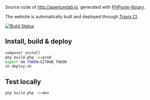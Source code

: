 Source code of http://aperturelab.io, generated with [PHPoole-library](https://github.com/PHPoole/PHPoole-library).

The website is automatically built and deployed through [Travis CI](https://travis-ci.org/ApertureLab/aperturelab.github.io).

[![Build Status](https://travis-ci.org/ApertureLab/aperturelab.github.io.svg?branch=source)](https://travis-ci.org/ApertureLab/aperturelab.github.io)

## Install, build & deploy
```bash
composer install
php build.php -e=prod
export GH_TOKEN=GITHUB_TOKEN
sh deploy.sh
```

## Test locally
```bash
php build.php -e=dev
```
